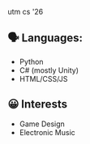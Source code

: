 utm cs '26

## 🗣️ Languages:
- Python
- C# (mostly Unity)
- HTML/CSS/JS

## 😀 Interests
- Game Design
- Electronic Music
